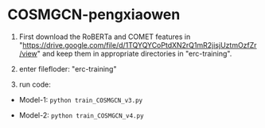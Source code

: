 # COSMGCN-pengxiaowen

1. First download the RoBERTa and COMET features in "https://drive.google.com/file/d/1TQYQYCoPtdXN2rQ1mR2jisjUztmOzfZr/view" 
and keep them in appropriate directories in "erc-training".

2. enter filefloder: "erc-training"

3. run code:

  - Model-1: `python train_COSMGCN_v3.py`
  
  - Model-2: `python train_COSMGCN_v4.py`

